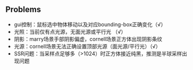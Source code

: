 ## Problems

- gui控制：鼠标选中物体移动以及对应bounding-box正确变化（√）
- 光照：当前仅有点光源，无面光源或平行光 （√）
- 阴影：marry场景手部阴影偏虚，cornell场景正方体出现阴影条纹
- 光源：cornell场景无法正确设置顶部光源（面光源/平行光）（√）
- SSR问题：当采样点足够多（>1024）时正方体接近纯黑，推测是半球采样出现问题